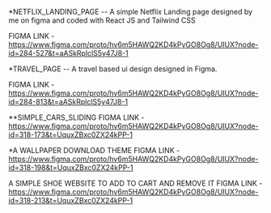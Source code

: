 *NETFLIX_LANDING_PAGE --
A simple Netflix Landing page designed by me on figma and coded with React JS and Tailwind CSS

FIGMA LINK - https://www.figma.com/proto/hv6m5HAWQ2KD4kPyGO8Og8/UIUX?node-id=284-527&t=aASkRplclS5y47J8-1

*TRAVEL_PAGE --
A travel based ui design  designed in Figma.

FIGMA LINK - https://www.figma.com/proto/hv6m5HAWQ2KD4kPyGO8Og8/UIUX?node-id=284-813&t=aASkRplclS5y47J8-1

**SIMPLE_CARS_SLIDING 
FIGMA LINK - https://www.figma.com/proto/hv6m5HAWQ2KD4kPyGO8Og8/UIUX?node-id=318-173&t=UquxZBxc0ZX24kPP-1

*A WALLPAPER DOWNLOAD THEME
FIGMA LINK - https://www.figma.com/proto/hv6m5HAWQ2KD4kPyGO8Og8/UIUX?node-id=318-198&t=UquxZBxc0ZX24kPP-1

A SIMPLE SHOE WEBSITE TO ADD TO CART AND REMOVE IT
FIGMA LINK - https://www.figma.com/proto/hv6m5HAWQ2KD4kPyGO8Og8/UIUX?node-id=318-213&t=UquxZBxc0ZX24kPP-1
